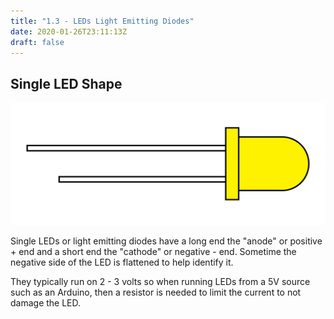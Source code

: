 ```yaml
---
title: "1.3 - LEDs Light Emitting Diodes"
date: 2020-01-26T23:11:13Z
draft: false
---
```


## Single LED Shape

[![Yellow LED](LED-yellow.jpg)](LED-yellow.jpg)

Single LEDs or light emitting diodes have a long end the "anode" or positive + end and a short end the "cathode" or negative - end. Sometime the negative side of the LED is flattened to help identify it.

They typically run on 2 - 3 volts so when running LEDs from a 5V source such as an Arduino, then a resistor is needed to limit the current to not damage the LED.
